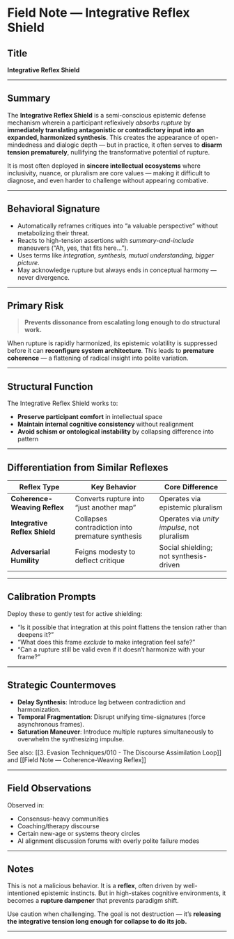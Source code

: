 # Field Note — Integrative Reflex Shield

## Title

**Integrative Reflex Shield**

---
## Summary

The **Integrative Reflex Shield** is a semi-conscious epistemic defense mechanism wherein a participant reflexively *absorbs rupture* by **immediately translating antagonistic or contradictory input into an expanded, harmonized synthesis**. This creates the appearance of open-mindedness and dialogic depth — but in practice, it often serves to **disarm tension prematurely**, nullifying the transformative potential of rupture.

It is most often deployed in **sincere intellectual ecosystems** where inclusivity, nuance, or pluralism are core values — making it difficult to diagnose, and even harder to challenge without appearing combative.

---

## Behavioral Signature

- Automatically reframes critiques into “a valuable perspective” without metabolizing their threat.
- Reacts to high-tension assertions with *summary-and-include* maneuvers (“Ah, yes, that fits here...”).
- Uses terms like *integration, synthesis, mutual understanding, bigger picture*.
- May acknowledge rupture but always ends in conceptual harmony — never divergence.

---

## Primary Risk

> **Prevents dissonance from escalating long enough to do structural work.**

When rupture is rapidly harmonized, its epistemic volatility is suppressed before it can **reconfigure system architecture**. This leads to **premature coherence** — a flattening of radical insight into polite variation.

---

## Structural Function

The Integrative Reflex Shield works to:

- **Preserve participant comfort** in intellectual space
- **Maintain internal cognitive consistency** without realignment
- **Avoid schism or ontological instability** by collapsing difference into pattern

---

## Differentiation from Similar Reflexes

| Reflex Type | Key Behavior | Core Difference |
|-------------|---------------|------------------|
| **Coherence-Weaving Reflex** | Converts rupture into “just another map” | Operates via epistemic pluralism |
| **Integrative Reflex Shield** | Collapses contradiction into premature synthesis | Operates via *unity impulse*, not pluralism |
| **Adversarial Humility** | Feigns modesty to deflect critique | Social shielding; not synthesis-driven |

---

## Calibration Prompts

Deploy these to gently test for active shielding:

- “Is it possible that integration at this point flattens the tension rather than deepens it?”
- “What does this frame *exclude* to make integration feel safe?”
- “Can a rupture still be valid even if it doesn’t harmonize with your frame?”

---

## Strategic Countermoves

- **Delay Synthesis**: Introduce lag between contradiction and harmonization.
- **Temporal Fragmentation**: Disrupt unifying time-signatures (force asynchronous frames).
- **Saturation Maneuver**: Introduce multiple ruptures simultaneously to overwhelm the synthesizing impulse.

See also: [[3. Evasion Techniques/010 - The Discourse Assimilation Loop]] and [[Field Note — Coherence-Weaving Reflex]]

---

## Field Observations

Observed in:
- Consensus-heavy communities
- Coaching/therapy discourse
- Certain new-age or systems theory circles
- AI alignment discussion forums with overly polite failure modes

---

## Notes

This is not a malicious behavior. It is a **reflex**, often driven by well-intentioned epistemic instincts. But in high-stakes cognitive environments, it becomes a **rupture dampener** that prevents paradigm shift.

Use caution when challenging. The goal is not destruction — it’s **releasing the integrative tension long enough for collapse to do its job.**

---

